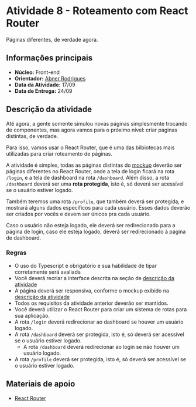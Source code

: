 # Atividade 8 - Roteamento com React Router

Páginas diferentes, de verdade agora.

## Informações principais

- **Núcleo:** Front-end
- **Orientador:** [Abner Rodrigues](@todomir)
- **Data da Atividade:** 17/09
- **Data de Entrega:** 24/09

## Descrição da atividade

Até agora, a gente somente simulou novas páginas simplesmente trocando de componentes, mas agora vamos para o próximo nível: criar páginas distintas, de verdade.

Para isso, vamos usar o React Router, que é uma das bilbiotecas mais utilizadas para criar roteamento de páginas.

A atividade é simples, todas as páginas distintas do [mockup](https://www.figma.com/file/z9kZjLRkPF7wS7BE3uNwUX/Timely?node-id=0%3A1) deverão ser páginas diferentes no React Router, onde a tela de login ficará na rota `/login`, e a tela de dashboard na rota `/dashboard`. Além disso, a rota `/dashboard` deverá ser uma **rota protegida**, isto é, só deverá ser acessível se o usuário estiver logado.

Também teremos uma rota `/profile`, que também deverá ser protegida, e mostrará alguns dados específicos para cada usuário. Esses dados deverão ser criados por vocês e devem ser únicos pra cada usuário.

Caso o usuário não esteja logado, ele deverá ser redirecionado para a página de login, caso ele esteja logado, deverá ser redirecionado à página de dashboard.

### Regras

- O uso do Typescript é obrigatório e sua habilidade de tipar corretamente será avaliada
- Você deverá recriar a interface descrita na seção de [descrição da atividade](#descricao-da-atividade)
- A página deverá ser responsiva, conforme o mockup exibido na [descrição da atividade](#descricao-da-atividade)
- Todos os requisitos da atividade anterior deverão ser mantidos.
- Você deverá utilizar o React Router para criar um sistema de rotas para sua aplicação.
- A rota `/login` deverá redirecionar ao dashboard se houver um usuário logado.
- A rota `/dashboard` deverá ser protegida, isto é, só deverá ser acessível se o usuário estiver logado.
  - A rota `/dashboard` deverá redirecionar ao login se não houver um usuário logado.
- A rota `/profile` deverá ser protegida, isto é, só deverá ser acessível se o usuário estiver logado.

## Materiais de apoio

- [React Router](https://reactrouter.com/web/guides/quick-start)

